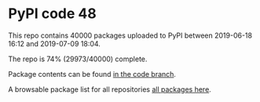 # PyPI code 48

This repo contains 40000 packages uploaded to PyPI between 
2019-06-18 16:12 and 2019-07-09 18:04.

The repo is 74% (29973/40000) complete.

Package contents can be found [in the code branch](https://github.com/pypi-data/pypi-mirror-48/tree/code/packages).

A browsable package list for all repositories [all packages here](https://pypi-data.github.io/website/repositories/pypi-mirror-48).


